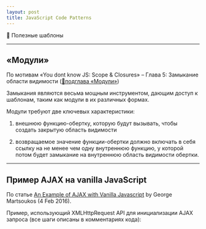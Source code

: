 ```yaml
---
layout: post
title: JavaScript Code Patterns
---
```


:pencil: Полезные шаблоны

---

  <h2 class="post__small-heading">«Модули»</h2>

  По мотивам «You dont know JS: Scope & Closures» – Глава 5: Замыкание области видимости ([:link:подглава «Модули»](https://github.com/azat-io/you-dont-know-js-ru/blob/master/scope%20%26%20closures/ch5.md#Модули))

  Замыкания являются весьма мощным инструментом, дающим доступ к шаблонам, таким как модули в их различных формах.

  Модули требуют две ключевых характеристики:

  1) внешнюю функцию-обертку, которую будут вызывать, чтобы создать закрытую область видимости

  2) возвращаемое значение функции-обертки должно включать в себя ссылку на не менее чем одну внутреннюю функцию, у которой потом будет замыкание на внутреннюю область видимости обертки.

  <script async src="//jsfiddle.net/ekaterinasava/k46rantv/embed/js/"></script>

---

  <h2 class="post__small-heading">Пример AJAX на vanilla JavaScript</h2>

  По статье [An Example of AJAX with Vanilla Javascript](https://webdesign.tutsplus.com/tutorials/an-example-of-ajax-with-vanilla-javascript--cms-25763) by George Martsoukos (4 Feb 2016).

  Пример, использующий XMLHttpRequest API для инициализации AJAX запроса (все шаги описаны в комментариях кода):

  <script async src="//jsfiddle.net/ekaterinasava/ksq056cs/embed/"></script>
